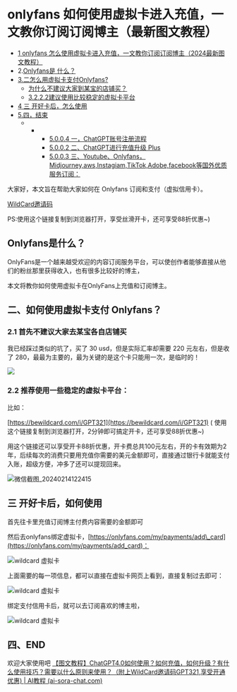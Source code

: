 # onlyfans 如何使用虚拟卡进入充值，一文教你订阅订阅博主（最新图文教程）

-   [1 onlyfans 怎么使用虚拟卡进入充值，一文教你订阅订阅博主（2024最新图文教程）](https://shunqiziran12335.github.io/chat/handbook/6.html)
-   2.[Onlyfans是 什么？](https://shunqiziran12335.github.io/chat/handbook/6.html)
-   [3.二怎么用虚拟卡支付Onlyfans?](https://shunqiziran12335.github.io/chat/handbook/6.html)
    -   [为什么不建议大家到某宝的店铺买？](https://shunqiziran12335.github.io/chat/handbook/6.html)
    -   [3.2.2.2建议使用比较稳定的虚拟卡平台](https://shunqiziran12335.github.io/chat/handbook/6.html)
-   [4 三 开好卡后，怎么使用](https://shunqiziran12335.github.io/chat/handbook/6.html)
-   [5.四，结束](https://shunqiziran12335.github.io/chat/handbook/6.html)
    -   -   -   [5.0.0.4 一，ChatGPT账号注册流程](https://shunqiziran12335.github.io/chat/handbook/6.html)
            -   [5.0.0.2 二、ChatGPT进行充值升级 Plus](https://shunqiziran12335.github.io/chat/handbook/6.html)
            -   [5.0.0.3 三、Youtube、Onlyfans，Midjourney,aws,Instagiam,TikTok,Adobe,facebook等国外优质服务订阅：](https://shunqiziran12335.github.io/chat/handbook/6.html)

大家好，本文旨在帮助大家如何在 Onlyfans 订阅和支付（虚拟信用卡）。

[WildCard邀请码](https://bewildcard.com/i/GPT321)

PS:使用这个链接复制到浏览器打开，享受丝滑开卡，还可享受88折优惠~)

## Onlyfans是什么？

OnlyFans是一个越来越受欢迎的内容订阅服务平台，可以使创作者能够直接从他们的粉丝那里获得收入，也有很多比较好的博主，

本文将教你如何使用虚拟卡在OnlyFans上充值和订阅博主。

## 二、如何使用虚拟卡支付 Onlyfans？

### 2.1 首先不建议大家去某宝各自店铺买

我已经踩过类似的坑了，买了 30 usd，但是实际汇率却需要 220 元左右，但是收了 280，最最为主要的，最为关键的是这个卡只能用一次，是临时的！

![](https://chatd.oss-us-east-1.aliyuncs.com/img2/202402141156264.jpeg)

### 2.2 推荐使用一些稳定的虚拟卡平台：

比如：

[https://bewildcard.com/i/GPT321](https://bewildcard.com/i/GPT321) ( 使用这个链接复制到浏览器打开，2分钟即可搞定开卡，还可享受88折优惠~)

用这个链接还可以享受开卡88折优惠，开卡费总共100元左右，开的卡有效期为2年，后续每次的消费只要用充值你需要的美元金额即可，直接通过银行卡就能支付入账，超级方便，冲多了还可以提现回来。

![微信截图_20240214122415](https://chatd.oss-us-east-1.aliyuncs.com/img2/202402141225007.png)



## 三 开好卡后，如何使用

首先往卡里充值订阅博主付费内容需要的金额即可

然后去onlyfans绑定虚拟卡，[https://onlyfans.com/my/payments/add\_card](https://onlyfans.com/my/payments/add_card)：

![wildcard 虚拟卡](https://chatd.oss-us-east-1.aliyuncs.com/img2/202402141156229.png)

上面需要的每一项信息，都可以直接在虚拟卡网页上看到，直接复制过去即可：

![wildcard 虚拟卡](https://chatd.oss-us-east-1.aliyuncs.com/img2/202402141156254.png)

绑定支付信用卡后，就可以去订阅喜欢的博主啦，

![wildcard 虚拟卡](https://chatd.oss-us-east-1.aliyuncs.com/img2/202402141156183.png)

## 四、END

欢迎大家使用吧
[【图文教程】ChatGPT4.0如何使用？如何充值，如何升级？有什么使用技巧？需要以什么原则来使用？（附上WildCard邀请码GPT321,享受开通优惠) | AI教程 (ai-sora-chat.com)](https://ai-sora-chat.com/#/)
